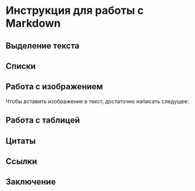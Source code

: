 # Инструкция для работы с Markdown

## Выделение текста

## Списки

## Работа с изображением

Чтобы вставить изображение в текст, достаточно написать следущее: ![]()

## Работа с таблицей

## Цитаты

## Ссылки

## Заключение
